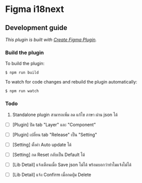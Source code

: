 # Figma i18next

## Development guide

_This plugin is built with
[Create Figma Plugin](https://yuanqing.github.io/create-figma-plugin/)._

### Build the plugin

To build the plugin:

```
$ npm run build
```

To watch for code changes and rebuild the plugin automatically:

```
$ npm run watch
```

### Todo

1. Standalone plugin สามารถเพิ่ม ลด แก้ไข ภาษา ผ่าน json ได้ 

- [ ] [Plugin] ปิด tab "Layer" และ "Component"

- [ ] [Plugin] เปลี่ยน tab "Release" เป็น "Setting"

- [ ] [Setting] ตั้งค่า Auto update ได้

- [ ] [Setting] กด Reset กลับเป็น Default ได้

- [ ] [Lib Detail] แจ้งเตือนเมื่อ Save json ไม่ได้ พร้อมบอกว่าทำไมแจ้งไม่ได้

- [ ] [Lib Detail] แจ้ง Confirm เมื่อกดปุ่ม Delete


